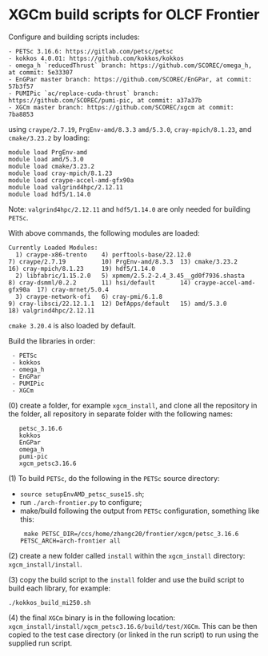 # XGCm build scripts for OLCF Frontier

Configure and building scripts includes:
```
- PETSc 3.16.6: https://gitlab.com/petsc/petsc
- kokkos 4.0.01: https://github.com/kokkos/kokkos
- omega_h `reducedThrust` branch: https://github.com/SCOREC/omega_h, at commit: 5e33307
- EnGPar master branch: https://github.com/SCOREC/EnGPar, at commit: 57b3f57
- PUMIPic `ac/replace-cuda-thrust` branch: https://github.com/SCOREC/pumi-pic, at commit: a37a37b
- XGCm master branch: https://github.com/SCOREC/xgcm at commit: 7ba8853
```
using `craype/2.7.19`, `PrgEnv-amd/8.3.3` `amd/5.3.0`, `cray-mpich/8.1.23`, and `cmake/3.23.2` by loading:
```
module load PrgEnv-amd
module load amd/5.3.0
module load cmake/3.23.2
module load cray-mpich/8.1.23
module load craype-accel-amd-gfx90a
module load valgrind4hpc/2.12.11
module load hdf5/1.14.0
```
Note: `valgrind4hpc/2.12.11` and `hdf5/1.14.0` are only needed for building `PETSc`.

With above commands, the following modules are loaded:
```
Currently Loaded Modules:
  1) craype-x86-trento    4) perftools-base/22.12.0                  7) craype/2.7.19          10) PrgEnv-amd/8.3.3  13) cmake/3.23.2             16) cray-mpich/8.1.23     19) hdf5/1.14.0
  2) libfabric/1.15.2.0   5) xpmem/2.5.2-2.4_3.45__gd0f7936.shasta   8) cray-dsmml/0.2.2       11) hsi/default       14) craype-accel-amd-gfx90a  17) cray-mrnet/5.0.4
  3) craype-network-ofi   6) cray-pmi/6.1.8                          9) cray-libsci/22.12.1.1  12) DefApps/default   15) amd/5.3.0                18) valgrind4hpc/2.12.11
```
`cmake 3.20.4` is also loaded by default.

Build the libraries in order:
```
 - PETSc
 - kokkos
 - omega_h
 - EnGPar
 - PUMIPic
 - XGCm
```

(0) create a folder, for example `xgcm_install`, and clone all the repository in the folder, all repository in separate folder with the following names:
```
   petsc_3.16.6
   kokkos
   EnGPar
   omega_h
   pumi-pic
   xgcm_petsc3.16.6
```

(1) To build `PETSc`, do the following in the `PETSc` source directory:
- `source setupEnvAMD_petsc_suse15.sh`;
- run `./arch-frontier.py` to configure;
- make/build following the output from `PETSc` configuration, something like this:
  ```
   make PETSC_DIR=/ccs/home/zhangc20/frontier/xgcm/petsc_3.16.6 PETSC_ARCH=arch-frontier all
  ```

(2) create a new folder called `install` within the `xgcm_install` directory: `xgcm_install/install`.

(3) copy the build script to the `install` folder and use the build script to build each library, for example:
```
./kokkos_build_mi250.sh
```

(4) the final `XGCm` binary is in the following location: `xgcm_install/install/xgcm_petsc3.16.6/build/test/XGCm`.
This can be then copied to the test case directory (or linked in the run script) to run using the supplied run script.
